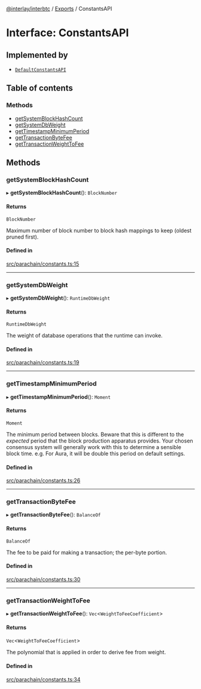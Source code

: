 [@interlay/interbtc](/README.md) / [Exports](/modules.md) / ConstantsAPI

# Interface: ConstantsAPI

## Implemented by

- [`DefaultConstantsAPI`](/classes/defaultconstantsapi.md)

## Table of contents

### Methods

- [getSystemBlockHashCount](/interfaces/constantsapi.md#getsystemblockhashcount)
- [getSystemDbWeight](/interfaces/constantsapi.md#getsystemdbweight)
- [getTimestampMinimumPeriod](/interfaces/constantsapi.md#gettimestampminimumperiod)
- [getTransactionByteFee](/interfaces/constantsapi.md#gettransactionbytefee)
- [getTransactionWeightToFee](/interfaces/constantsapi.md#gettransactionweighttofee)

## Methods

### getSystemBlockHashCount

▸ **getSystemBlockHashCount**(): `BlockNumber`

#### Returns

`BlockNumber`

Maximum number of block number to block hash mappings to keep (oldest pruned first).

#### Defined in

[src/parachain/constants.ts:15](https://github.com/interlay/interbtc-js/blob/0c8155e/src/parachain/constants.ts#L15)

___

### getSystemDbWeight

▸ **getSystemDbWeight**(): `RuntimeDbWeight`

#### Returns

`RuntimeDbWeight`

The weight of database operations that the runtime can invoke.

#### Defined in

[src/parachain/constants.ts:19](https://github.com/interlay/interbtc-js/blob/0c8155e/src/parachain/constants.ts#L19)

___

### getTimestampMinimumPeriod

▸ **getTimestampMinimumPeriod**(): `Moment`

#### Returns

`Moment`

The minimum period between blocks. Beware that this is different to the *expected* period
that the block production apparatus provides. Your chosen consensus system will generally
work with this to determine a sensible block time. e.g. For Aura, it will be double this
period on default settings.

#### Defined in

[src/parachain/constants.ts:26](https://github.com/interlay/interbtc-js/blob/0c8155e/src/parachain/constants.ts#L26)

___

### getTransactionByteFee

▸ **getTransactionByteFee**(): `BalanceOf`

#### Returns

`BalanceOf`

The fee to be paid for making a transaction; the per-byte portion.

#### Defined in

[src/parachain/constants.ts:30](https://github.com/interlay/interbtc-js/blob/0c8155e/src/parachain/constants.ts#L30)

___

### getTransactionWeightToFee

▸ **getTransactionWeightToFee**(): `Vec`<`WeightToFeeCoefficient`\>

#### Returns

`Vec`<`WeightToFeeCoefficient`\>

The polynomial that is applied in order to derive fee from weight.

#### Defined in

[src/parachain/constants.ts:34](https://github.com/interlay/interbtc-js/blob/0c8155e/src/parachain/constants.ts#L34)
